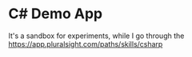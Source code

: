 # C# Demo App

It's a sandbox for experiments, while I go through the https://app.pluralsight.com/paths/skills/csharp
